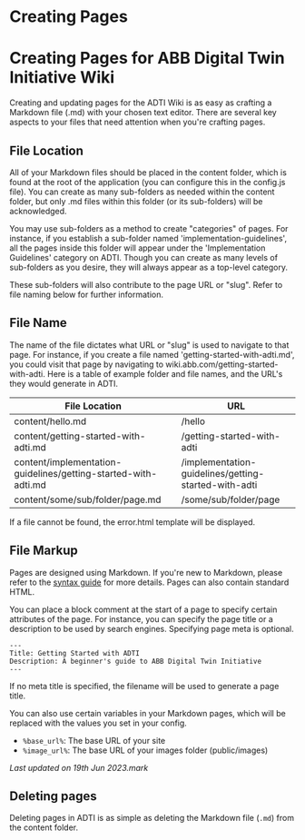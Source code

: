 # Creating Pages

# Creating Pages for ABB Digital Twin Initiative Wiki

Creating and updating pages for the ADTI Wiki is as easy as crafting a Markdown file (.md) with your chosen text editor. There are several key aspects to your files that need attention when you're crafting pages.

## File Location

All of your Markdown files should be placed in the content folder, which is found at the root of the application (you can configure this in the config.js file). You can create as many sub-folders as needed within the content folder, but only .md files within this folder (or its sub-folders) will be acknowledged.

You may use sub-folders as a method to create "categories" of pages. For instance, if you establish a sub-folder named 'implementation-guidelines', all the pages inside this folder will appear under the 'Implementation Guidelines' category on ADTI. Though you can create as many levels of sub-folders as you desire, they will always appear as a top-level category.

These sub-folders will also contribute to the page URL or "slug". Refer to file naming below for further information.

## File Name

The name of the file dictates what URL or "slug" is used to navigate to that page. For instance, if you create a file named 'getting-started-with-adti.md', you could visit that page by navigating to wiki.abb.com/getting-started-with-adti. Here is a table of example folder and file names, and the URL's they would generate in ADTI.

| File Location | URL |
| --- | --- |
| content/hello.md | /hello |
| content/getting-started-with-adti.md | /getting-started-with-adti |
| content/implementation-guidelines/getting-started-with-adti.md | /implementation-guidelines/getting-started-with-adti |
| content/some/sub/folder/page.md | /some/sub/folder/page |

If a file cannot be found, the error.html template will be displayed.

## File Markup

Pages are designed using Markdown. If you're new to Markdown, please refer to the [syntax guide](https://github.com/lukketsvane/adti-wiki/blob/main/content/pages/usage/%base_url%/markdown-guide) for more details. Pages can also contain standard HTML.

You can place a block comment at the start of a page to specify certain attributes of the page. For instance, you can specify the page title or a description to be used by search engines. Specifying page meta is optional.

```
---
Title: Getting Started with ADTI
Description: A beginner's guide to ABB Digital Twin Initiative
---

```

If no meta title is specified, the filename will be used to generate a page title.

You can also use certain variables in your Markdown pages, which will be replaced with the values you set in your config.

- `%base_url%`: The base URL of your site
- `%image_url%`: The base URL of your images folder (public/images)

*Last updated on 19th Jun 2023.mark*

## Deleting pages

Deleting pages in ADTI is as simple as deleting the Markdown file (`.md`) from the content folder.